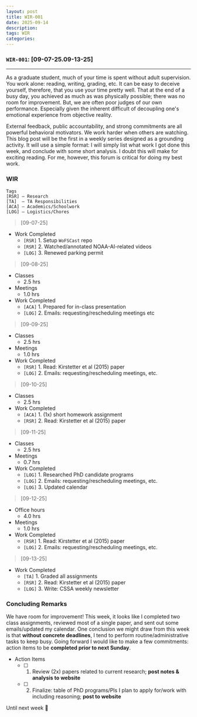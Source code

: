 ```yaml
---
layout: post
title: WIR-001
date: 2025-09-14
description:
tags: WIR
categories:
---
```


### `WIR-001`: [09-07-25.09-13-25]
---

As a graduate student, much of your time is spent without adult supervision. You work alone: reading, writing, grading, etc. It can be easy to deceive yourself, therefore, that you use your time pretty well. That at the end of a busy day, you achieved as much as was physically possible; there was no room for improvement. But, we are often poor judges of our own performance. Especially given the inherent difficult of decoupling one's emotional experience from objective reality.

External feedback, public accountability, and strong commitments are all powerful behavioral motivators. We work harder when others are watching. This blog post will be the first in a weekly series designed as a grounding activity. It will use a simple format: I will simply list what work I got done this week, and conclude with some short analysis. I doubt this will make for exciting reading. For me, however, this forum is critical for doing my best work.

### WIR
```
Tags
[RSR] – Research
[TA]  – TA Responsibilities
[ACA] – Academics/Schoolwork
[LOG] – Logistics/Chores
```
 
>[09-07-25]

- Work Completed
	- `[RSR]` 1. Setup `WoFSCast` repo
	- `[RSR]` 2. Watched/annotated NOAA-AI-related videos
	- `[LOG]` 3. Renewed parking permit

>[09-08-25]

- Classes
	- 2.5 hrs
- Meetings
	- 1.0 hrs
- Work Completed
	- `[ACA]` 1. Prepared for in-class presentation
	- `[LOG]` 2. Emails: requesting/rescheduling meetings etc

>[09-09-25]

- Classes
	- 2.5 hrs
- Meetings
	- 1.0 hrs
- Work Completed
	- `[RSR]` 1. Read: Kirstetter et al (2015) paper
	- `[LOG]` 2. Emails: requesting/rescheduling meetings, etc.

>[09-10-25]

- Classes
	- 2.5 hrs
- Work Completed
	- `[ACA]` 1. (1x) short homework assignment
	- `[RSR]` 2. Read: Kirstetter et al (2015) paper

>[09-11-25]

- Classes
	- 2.5 hrs
- Meetings
	- 0.7 hrs
- Work Completed
	- `[LOG]` 1. Researched PhD candidate programs
	- `[LOG]` 2. Emails: requesting/rescheduling meetings, etc.
	- `[LOG]` 3. Updated calendar

>[09-12-25]

- Office hours
	- 4.0 hrs
- Meetings
	- 1.0 hrs
- Work Completed
	- `[RSR]` 1. Read: Kirstetter et al (2015) paper
	- `[LOG]` 2. Emails: requesting/rescheduling meetings, etc.

>[09-13-25]

- Work Completed
	- `[TA]`  1. Graded all assignments
	- `[RSR]` 2. Read: Kirstetter et al (2015) paper
	- `[LOG]` 3. Write: CSSA weekly newsletter

### Concluding Remarks
We have room for improvement! This week, it looks like I completed two class assignments, reviewed most of a single paper, and sent out some emails/updated my calendar. One conclusion we might draw from this week is that **without concrete deadlines**, I tend to perform routine/administrative tasks to keep busy. Going forward I would like to make a few commitments: action items to be **completed prior to next Sunday**.

- Action Items
	- [ ] 1. Review (2x) papers related to current research; **post notes & analysis to website**
	- [ ] 2. Finalize: table of PhD programs/PIs I plan to apply for/work with including reasoning; **post to website**

Until next week 👋